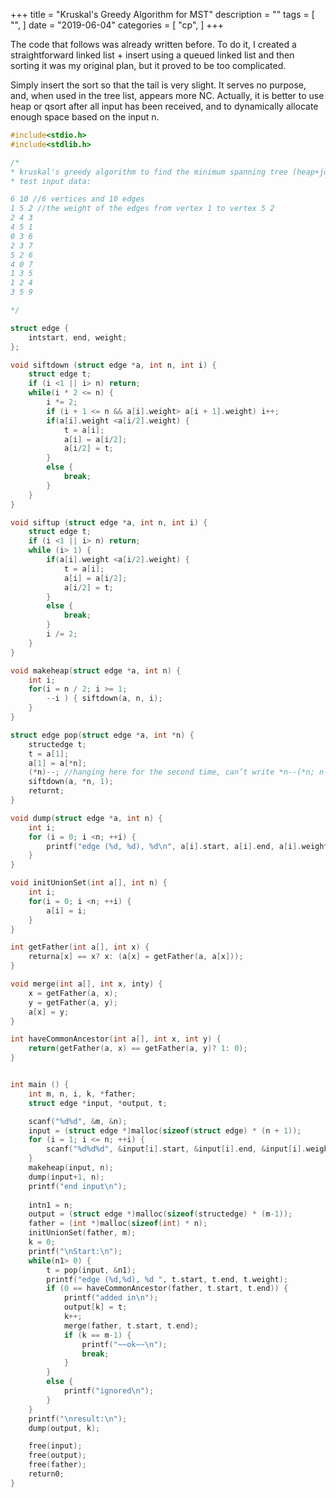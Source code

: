 +++
title = "Kruskal's Greedy Algorithm for MST"
description = ""
tags = [
    "",
]
date = "2019-06-04"
categories = [
    "cp",
]
+++

The code that follows was already written before. To do it, I created a straightforward linked list + insert using a queued linked list and then sorting it was my original plan, but it proved to be too complicated.

Simply insert the sort so that the tail is very slight. It serves no purpose, and, when used in the tree list, appears more NC. Actually, it is better to use heap or qsort after all input has been received, and to dynamically allocate enough space based on the input n.

```c++
#include<stdio.h>
#include<stdlib.h>

/*
* kruskal's greedy algorithm to find the minimum spanning tree (heap+join set)
* test input data:

6 10 //6 vertices and 10 edges
1 5 2 //the weight of the edges from vertex 1 to vertex 5 2
2 4 3
4 5 1
0 3 6
2 3 7
5 2 6
4 0 7
1 3 5
1 2 4
3 5 9

*/

struct edge {
    intstart, end, weight;
};

void siftdown (struct edge *a, int n, int i) {
    struct edge t;
    if (i <1 || i> n) return;
    while(i * 2 <= n) {
        i *= 2;
        if (i + 1 <= n && a[i].weight> a[i + 1].weight) i++;
        if(a[i].weight <a[i/2].weight) {
            t = a[i];
            a[i] = a[i/2];
            a[i/2] = t;
        }
        else {
            break;
        }
    }
}

void siftup (struct edge *a, int n, int i) {
    struct edge t;
    if (i <1 || i> n) return;
    while (i> 1) {
        if(a[i].weight <a[i/2].weight) {
            t = a[i];
            a[i] = a[i/2];
            a[i/2] = t;
        }
        else {
            break;
        }
        i /= 2;
    }
}

void makeheap(struct edge *a, int n) {
    int i;
    for(i = n / 2; i >= 1;
        --i ) { siftdown(a, n, i);
    }
}

struct edge pop(struct edge *a, int *n) {
    structedge t;
    t = a[1];
    a[1] = a[*n];
    (*n)--; //hanging here for the second time, can’t write *n--(*n; n-= 1;), to write (*n)--
    siftdown(a, *n, 1);
    returnt;
}

void dump(struct edge *a, int n) {
    int i;
    for (i = 0; i <n; ++i) {
        printf("edge (%d, %d), %d\n", a[i].start, a[i].end, a[i].weight);
    }
}

void initUnionSet(int a[], int n) {
    int i;
    for(i = 0; i <n; ++i) {
        a[i] = i;
    }
}

int getFather(int a[], int x) {
    returna[x] == x? x: (a[x] = getFather(a, a[x]));
}

void merge(int a[], int x, inty) {
    x = getFather(a, x);
    y = getFather(a, y);
    a[x] = y;
}

int haveCommonAncestor(int a[], int x, int y) {
    return(getFather(a, x) == getFather(a, y)? 1: 0);
}


int main () {
    int m, n, i, k, *father;
    struct edge *input, *output, t;

    scanf("%d%d", &m, &n);
    input = (struct edge *)malloc(sizeof(struct edge) * (n + 1));
    for (i = 1; i <= n; ++i) {
        scanf("%d%d%d", &input[i].start, &input[i].end, &input[i].weight);
    }
    makeheap(input, n);
    dump(input+1, n);
    printf("end input\n");
    
    intn1 = n;
    output = (struct edge *)malloc(sizeof(structedge) * (m-1));
    father = (int *)malloc(sizeof(int) * n);
    initUnionSet(father, m);
    k = 0;
    printf("\nStart:\n");
    while(n1> 0) {
        t = pop(input, &n1);
        printf("edge (%d,%d), %d ", t.start, t.end, t.weight);
        if (0 == haveCommonAncestor(father, t.start, t.end)) {
            printf("added in\n");
            output[k] = t;
            k++;
            merge(father, t.start, t.end);
            if (k == m-1) {
                printf("~~ok~~\n");
                break;
            }
        }
        else {
            printf("ignored\n");
        }
    }
    printf("\nresult:\n");
    dump(output, k);

    free(input);
    free(output);
    free(father);
    return0;
}
```
